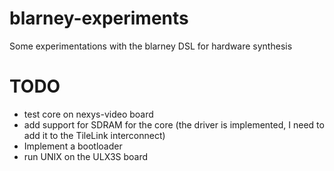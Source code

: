# blarney-experiments
Some experimentations with the blarney DSL for hardware synthesis


# TODO

- test core on nexys-video board
- add support for SDRAM for the core (the driver is implemented, I need to add it to the
    TileLink interconnect)
- Implement a bootloader
- run UNIX on the ULX3S board
